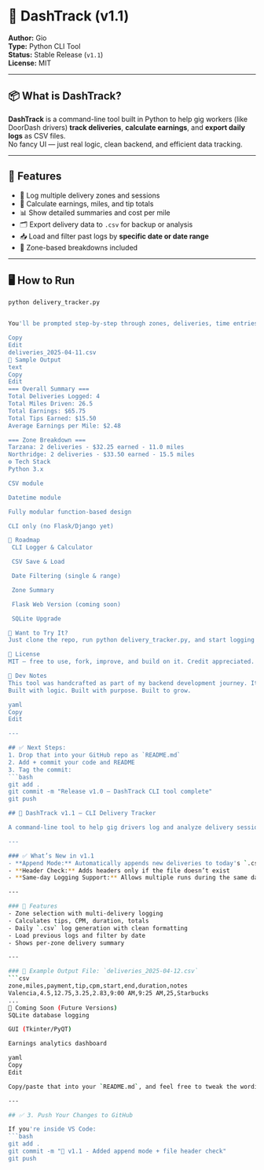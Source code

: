 # 🚗 DashTrack (v1.1)

**Author:** Gio  
**Type:** Python CLI Tool  
**Status:** Stable Release (`v1.1`)  
**License:** MIT  

---

## 📦 What is DashTrack?

**DashTrack** is a command-line tool built in Python to help gig workers (like DoorDash drivers) **track deliveries**, **calculate earnings**, and **export daily logs** as CSV files.  
No fancy UI — just real logic, clean backend, and efficient data tracking.

---

## 🎯 Features

- 🔄 Log multiple delivery zones and sessions
- 🧾 Calculate earnings, miles, and tip totals
- 📊 Show detailed summaries and cost per mile
- 🗂 Export delivery data to `.csv` for backup or analysis
- 📥 Load and filter past logs by **specific date or date range**
- 📌 Zone-based breakdowns included

---

## 🖥️ How to Run

```bash
python delivery_tracker.py


You'll be prompted step-by-step through zones, deliveries, time entries, and notes. The program saves everything in a dated .csv file like:

Copy
Edit
deliveries_2025-04-11.csv
📁 Sample Output
text
Copy
Edit
=== Overall Summary ===
Total Deliveries Logged: 4
Total Miles Driven: 26.5
Total Earnings: $65.75
Total Tips Earned: $15.50
Average Earnings per Mile: $2.48

=== Zone Breakdown ===
Tarzana: 2 deliveries - $32.25 earned - 11.0 miles
Northridge: 2 deliveries - $33.50 earned - 15.5 miles
⚙️ Tech Stack
Python 3.x

CSV module

Datetime module

Fully modular function-based design

CLI only (no Flask/Django yet)

🚀 Roadmap
 CLI Logger & Calculator

 CSV Save & Load

 Date Filtering (single & range)

 Zone Summary

 Flask Web Version (coming soon)

 SQLite Upgrade

👀 Want to Try It?
Just clone the repo, run python delivery_tracker.py, and start logging your day.

🤝 License
MIT — free to use, fork, improve, and build on it. Credit appreciated.

💬 Dev Notes
This tool was handcrafted as part of my backend development journey. It’s built for real daily use, and every feature was tested with real delivery data.
Built with logic. Built with purpose. Built to grow.

yaml
Copy
Edit

---

## ✅ Next Steps:
1. Drop that into your GitHub repo as `README.md`
2. Add + commit your code and README
3. Tag the commit:
```bash
git add .
git commit -m "Release v1.0 — DashTrack CLI tool complete"
git push

## 🚀 DashTrack v1.1 – CLI Delivery Tracker

A command-line tool to help gig drivers log and analyze delivery sessions with zone tracking, tips, mileage, and CSV export.

---

### ✅ What’s New in v1.1
- **Append Mode:** Automatically appends new deliveries to today's `.csv` file instead of overwriting
- **Header Check:** Adds headers only if the file doesn’t exist
- **Same-day Logging Support:** Allows multiple runs during the same day

---

### 🔧 Features
- Zone selection with multi-delivery logging
- Calculates tips, CPM, duration, totals
- Daily `.csv` log generation with clean formatting
- Load previous logs and filter by date
- Shows per-zone delivery summary

---

### 📂 Example Output File: `deliveries_2025-04-12.csv`
```csv
zone,miles,payment,tip,cpm,start,end,duration,notes
Valencia,4.5,12.75,3.25,2.83,9:00 AM,9:25 AM,25,Starbucks
...
🔄 Coming Soon (Future Versions)
SQLite database logging

GUI (Tkinter/PyQT)

Earnings analytics dashboard

yaml
Copy
Edit

Copy/paste that into your `README.md`, and feel free to tweak the wording however you want.

---

## ✅ 3. Push Your Changes to GitHub

If you're inside VS Code:
```bash
git add .
git commit -m "🚀 v1.1 - Added append mode + file header check"
git push